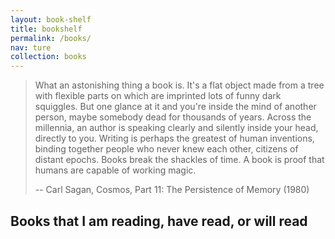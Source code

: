 ```yaml
---
layout: book-shelf
title: bookshelf
permalink: /books/
nav: ture
collection: books
---
```


> What an astonishing thing a book is. It's a flat object made from a tree with flexible parts on which are imprinted
> lots of funny dark squiggles. But one glance at it and you're inside the mind of another person, maybe somebody dead
> for
> thousands of years. Across the millennia, an author is speaking clearly and silently inside your head, directly to
> you.
> Writing is perhaps the greatest of human inventions, binding together people who never knew each other, citizens of
> distant epochs. Books break the shackles of time. A book is proof that humans are capable of working magic.
>
> -- Carl Sagan, Cosmos, Part 11: The Persistence of Memory (1980)

## Books that I am reading, have read, or will read

